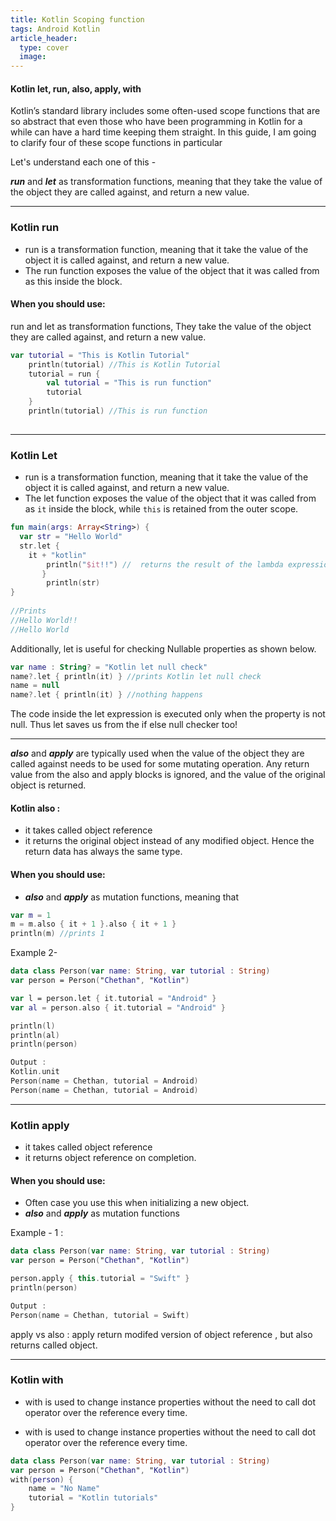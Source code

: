 ```yaml
---
title: Kotlin Scoping function
tags: Android Kotlin
article_header:
  type: cover
  image:
---
```



#### Kotlin let, run, also, apply, with

Kotlin’s standard library includes some often-used scope functions that are so abstract that even those who have been 
programming in Kotlin for a while can have a hard time keeping them straight. In this guide, I am going to clarify four 
of these scope functions in particular


Let's understand each one of this - 


***run*** and ***let*** as transformation functions, meaning that they take the value of the object they are called against, and return a new value.

---------------------------------------------------------------------------------------------------------------------------------------------------------

### Kotlin run

- run is a transformation function, meaning that it take the value of the object it is called against, and return a new value.
- The run function exposes the value of the object that it was called from as this inside the block.

#### When you should use:
run and let as transformation functions, They take the value of the object they are called against, and return a new value.

```kotlin
var tutorial = "This is Kotlin Tutorial"
    println(tutorial) //This is Kotlin Tutorial
    tutorial = run {
        val tutorial = "This is run function"
        tutorial
    }
    println(tutorial) //This is run function
    
```
---------------------------------------------------------------------------------------------------------------------------------------------------------

### Kotlin Let 

- run is a transformation function, meaning that it take the value of the object it is called against, and return a new value.
- The let function exposes the value of the object that it was called from as `it` inside the block, while `this` is retained from the outer scope.

```kotlin
fun main(args: Array<String>) {
  var str = "Hello World" 
  str.let { 
	it + "kotlin"
        println("$it!!") //  returns the result of the lambda expression
       }
       	println(str) 
}
 
//Prints
//Hello World!!
//Hello World

```

Additionally, let is useful for checking Nullable properties as shown below.

```kotlin
var name : String? = "Kotlin let null check"
name?.let { println(it) } //prints Kotlin let null check
name = null
name?.let { println(it) } //nothing happens
```
The code inside the let expression is executed only when the property is not null. Thus let saves us from the if else null checker too!

---------------------------------------------------------------------------------------------------------------------------------------------------------


***also*** and ***apply*** are typically used when the value of the object they are called against needs to be used for some mutating operation. Any return value from the also and apply blocks is ignored, and the value of the original object is returned.

#### Kotlin also :

- it takes called object reference 
- it returns the original object instead of any modified object. Hence the return data has always the same type.

#### When you should use: 
- ***also*** and ***apply*** as mutation functions, meaning that 

```kotlin
var m = 1
m = m.also { it + 1 }.also { it + 1 }
println(m) //prints 1 
```

Example 2- 

```kotlin
data class Person(var name: String, var tutorial : String)
var person = Person("Chethan", "Kotlin")

var l = person.let { it.tutorial = "Android" }
var al = person.also { it.tutorial = "Android" }

println(l)
println(al)
println(person)

Output : 
Kotlin.unit
Person(name = Chethan, tutorial = Android)
Person(name = Chethan, tutorial = Android)
```

---------------------------------------------------------------------------------------------------------------------------------------------------------

### Kotlin apply 

- it takes called object reference 
- it returns object reference on completion.

#### When you should use: 
- Often case you use this when initializing a new object.
- ***also*** and ***apply*** as mutation functions

Example - 1 : 

```kotlin
data class Person(var name: String, var tutorial : String)
var person = Person("Chethan", "Kotlin")

person.apply { this.tutorial = "Swift" }
println(person)

Output : 
Person(name = Chethan, tutorial = Swift)
```

apply vs also : apply return modifed version of object reference , but also returns called object. 

---------------------------------------------------------------------------------------------------------------------------------------------------------

### Kotlin with  

- with is used to change instance properties without the need to call dot operator over the reference every time.

- with is used to change instance properties without the need to call dot operator over the reference every time.

```kotlin
data class Person(var name: String, var tutorial : String)
var person = Person("Chethan", "Kotlin")
with(person) {
	name = "No Name"
	tutorial = "Kotlin tutorials"
}
```

